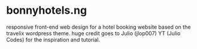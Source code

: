 # bonnyhotels.ng
  responsive front-end web design for a hotel booking website based on the travelix wordpress theme.
  huge credit goes to Julio (jlop007) YT (Julio Codes) for the inspiration and tutorial.
